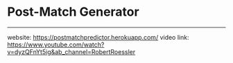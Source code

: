 # Post-Match Generator

---

website: https://postmatchpredictor.herokuapp.com/
video link: https://www.youtube.com/watch?v=dyzQFnYt5ig&ab_channel=RobertRoessler


